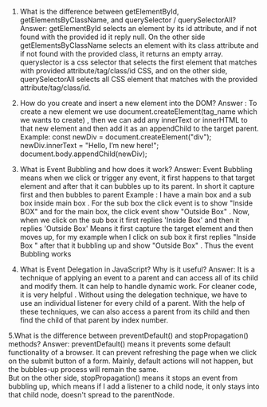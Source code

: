 1. What is the difference between getElementById, getElementsByClassName, and querySelector / querySelectorAll?
Answer: getElementById selects an element by its id attribute, and if not found with the provided id it reply null. On the other side getElementsByClassName selects an element with its class attribute and if not found with the provided class, it returns an empty array.
queryslector is a css selector that selects the first element that matches with provided attribute/tag/class/id CSS, and on the other side, querySelectorAll selects all CSS element that matches with the provided attribute/tag/class/id.  


2. How do you create and insert a new element into the DOM?
Answer : To create a new element we use document.createElement(tag_name which we wants to create) , then we can add any innerText or innerHTML to that new element and
then add it as an appendChild to the target parent. 
Example: const newDiv = document.createElement("div");
        newDiv.innerText = "Hello, I’m new here!"; 
        document.body.appendChild(newDiv);


3. What is Event Bubbling and how does it work?
Answer: Event Bubbling means when we click or trigger any event, it first happens to that target element and after that it can bubbles up to its parent. In short it capture first and then bubbles to parent
Example :  I have a main box and a sub box inside main box . For the sub box the click event is to show "Inside BOX" and for the main box, the click event show "Outside Box" . Now, when we click on the sub box it first replies 'Inside Box' and then it replies 'Outside Box'
Means it first capture the target element and then moves up, for my example when I click on sub box it first replies "Inside Box " after that it bubbling up and show "Outside Box" . Thus the event Bubbling works

4. What is Event Delegation in JavaScript? Why is it useful?
Answer: It is a technique of applying an event to a parent and can access all of its child and modify them. It can help to handle dynamic work. For cleaner code, it is very helpful . Without using the delegation technique, we have to use an individual listener for every child of a parent. With the help of these techniques, we can also access a parent from its child and then find the child of that parent by index number. 


5.What is the difference between preventDefault() and stopPropagation() methods?
Answer:  preventDefault() means it prevents some default functionality of a browser. It can prevent refreshing the page when we click on the submit button of a form. Mainly, default actions will not happen, but the bubbles-up process will remain the same.  
But on the other side, stopPropagation() means it stops an event from bubbling up, which means if I add a listener to a child node, it only stays into that child node, doesn't spread to the parentNode.
